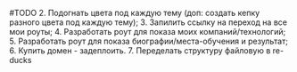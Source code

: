 #TODO
2. Подогнать цвета под каждую тему (доп: создать кепку разного цвета под каждую тему);
3. Запилить ссылку на переход на все мои роуты;
4. Разработать роут для показа моих 
компаний/технологий;
5. Разработать роут для показа биографии/места-обучения и результат;
6. Купить домен - задеплоить.
7. Переделать структуру файловую в re-ducks
